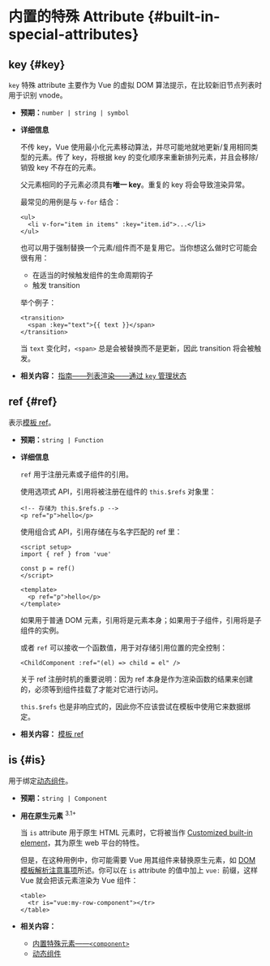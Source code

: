# 内置的特殊 Attribute {#built-in-special-attributes}

## key {#key}

`key` 特殊 attribute 主要作为 Vue 的虚拟 DOM 算法提示，在比较新旧节点列表时用于识别 vnode。

- **预期：**`number | string | symbol`

- **详细信息**

  不传 key，Vue 使用最小化元素移动算法，并尽可能地就地更新/复用相同类型的元素。传了 key，将根据 key 的变化顺序来重新排列元素，并且会移除/销毁 key 不存在的元素。

  父元素相同的子元素必须具有**唯一 key**。重复的 key 将会导致渲染异常。

  最常见的用例是与 `v-for` 结合：

  ```vue-html
  <ul>
    <li v-for="item in items" :key="item.id">...</li>
  </ul>
  ```

  也可以用于强制替换一个元素/组件而不是复用它。当你想这么做时它可能会很有用：

  - 在适当的时候触发组件的生命周期钩子
  - 触发 transition

  举个例子：

  ```vue-html
  <transition>
    <span :key="text">{{ text }}</span>
  </transition>
  ```

  当 `text` 变化时，`<span>` 总是会被替换而不是更新，因此 transition 将会被触发。

- **相关内容：** [指南——列表渲染——通过 `key` 管理状态](/guide/essentials/list.html#maintaining-state-with-key)

## ref {#ref}

表示[模板 ref](/guide/essentials/template-refs.html)。

- **预期：**`string | Function`

- **详细信息**

  `ref` 用于注册元素或子组件的引用。

  使用选项式 API，引用将被注册在组件的 `this.$refs` 对象里：

  ```vue-html
  <!-- 存储为 this.$refs.p -->
  <p ref="p">hello</p>
  ```

  使用组合式 API，引用存储在与名字匹配的 ref 里：

  ```vue
  <script setup>
  import { ref } from 'vue'

  const p = ref()
  </script>

  <template>
    <p ref="p">hello</p>
  </template>
  ```

  如果用于普通 DOM 元素，引用将是元素本身；如果用于子组件，引用将是子组件的实例。

  或者 `ref` 可以接收一个函数值，用于对存储引用位置的完全控制：

  ```vue-html
  <ChildComponent :ref="(el) => child = el" />
  ```

  关于 ref 注册时机的重要说明：因为 ref 本身是作为渲染函数的结果来创建的，必须等到组件挂载了才能对它进行访问。

  `this.$refs` 也是非响应式的，因此你不应该尝试在模板中使用它来数据绑定。

- **相关内容：** [模板 ref](/guide/essentials/template-refs.html)

## is {#is}

用于绑定[动态组件](/guide/essentials/component-basics.html#dynamic-components)。

- **预期：**`string | Component`

- **用在原生元素** <sup class="vt-badge">3.1+</sup>

  当 `is` attribute 用于原生 HTML 元素时，它将被当作 [Customized built-in element](https://html.spec.whatwg.org/multipage/custom-elements.html#custom-elements-customized-builtin-example)，其为原生 web 平台的特性。

  但是，在这种用例中，你可能需要 Vue 用其组件来替换原生元素，如 [DOM 模板解析注意事项](/guide/essentials/component-basics.html#dom-template-parsing-caveats)所述。你可以在 `is` attribute 的值中加上 `vue:` 前缀，这样 Vue 就会把该元素渲染为 Vue 组件：

  ```vue-html
  <table>
    <tr is="vue:my-row-component"></tr>
  </table>
  ```

- **相关内容：**

  - [内置特殊元素——`<component>`](/api/built-in-special-elements.html#component)
  - [动态组件](/guide/essentials/component-basics.html#dynamic-components)
